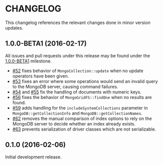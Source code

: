 CHANGELOG
=========

This changelog references the relevant changes done in minor version updates.

1.0.0-BETA1 (2016-02-17)
------------------------

All issues and pull requests under this release may be found under the
[1.0.0-BETA1](https://github.com/alcaeus/mongo-php-adapter/issues?q=milestone%3A1.0.0-BETA1)
milestone.

 * [#52](https://github.com/alcaeus/mongo-php-adapter/pull/52) fixes behavior of
 `MongoCollection::update` when no update operators have been given.
 * [#53](https://github.com/alcaeus/mongo-php-adapter/pull/53) fixes an error
 where some operations would send an invalid query to the MongoDB server,
 causing command failures.
 * [#54](https://github.com/alcaeus/mongo-php-adapter/pull/54) and
 [#55](https://github.com/alcaeus/mongo-php-adapter/pull/55) fix the handling of
 documents with numeric keys.
 * [#56](https://github.com/alcaeus/mongo-php-adapter/pull/56) fixes the
 behavior of `MongoGridFS::findOne` when no results are found.
 * [#59](https://github.com/alcaeus/mongo-php-adapter/pull/59) adds handling for
 the `includeSystemCollections` parameter in `MongoDB::getCollectionInfo` and
 `MongoDB::getCollectionNames`.
 * [#62](https://github.com/alcaeus/mongo-php-adapter/pull/62) removes the
 manual comparison of index options to rely on the MongoDB server to decide
 whether an index already exists.
 * [#63](https://github.com/alcaeus/mongo-php-adapter/pull/63) prevents
 serialization of driver classes which are not serializable.

0.1.0 (2016-02-06)
------------------

Initial development release.
